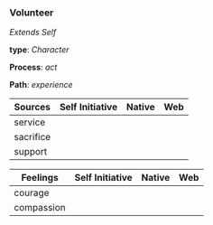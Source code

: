 ### Volunteer
*Extends Self*

**type**: *Character*

**Process**: *act*

**Path**: *experience*

|Sources   |Self Initiative   |Native   |Web   |
|---|---|---|---|
|service   |   |   |   |
|sacrifice   |   |   |   |
|support   |   |   |   |

|Feelings   |Self Initiative   |Native   |Web   |
|---|---|---|---|
|courage   |   |   |   |
|compassion   |   |   |   |